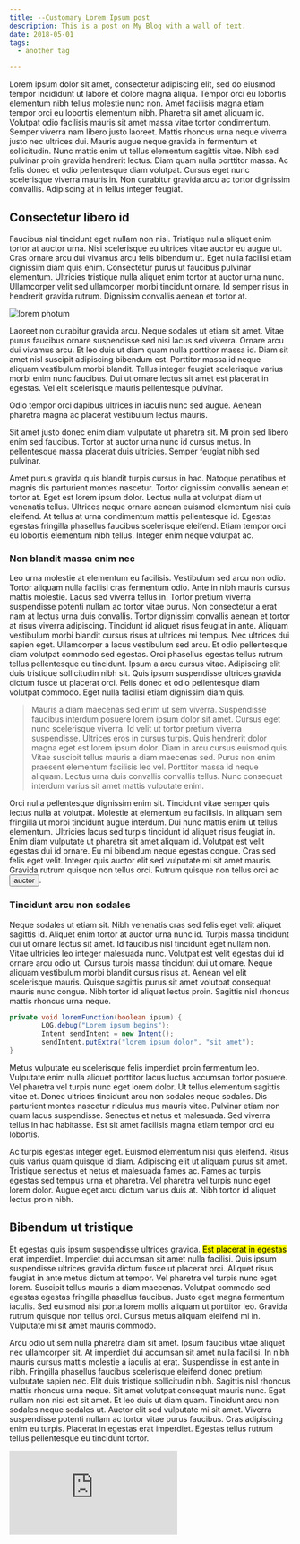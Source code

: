 ```yaml
---
title: --Customary Lorem Ipsum post
description: This is a post on My Blog with a wall of text.
date: 2018-05-01
tags:
  - another tag

---
```


Lorem ipsum dolor sit amet, consectetur adipiscing elit, sed do eiusmod tempor incididunt ut labore et dolore magna aliqua. Tempor orci eu lobortis elementum nibh tellus molestie nunc non. Amet facilisis magna etiam tempor orci eu lobortis elementum nibh. Pharetra sit amet aliquam id. Volutpat odio facilisis mauris sit amet massa vitae tortor condimentum. Semper viverra nam libero justo laoreet. Mattis rhoncus urna neque viverra justo nec ultrices dui. Mauris augue neque gravida in fermentum et sollicitudin. Nunc mattis enim ut tellus elementum sagittis vitae. Nibh sed pulvinar proin gravida hendrerit lectus. Diam quam nulla porttitor massa. Ac felis donec et odio pellentesque diam volutpat. Cursus eget nunc scelerisque viverra mauris in. Non curabitur gravida arcu ac tortor dignissim convallis. Adipiscing at in tellus integer feugiat.

## Consectetur libero id 

Faucibus nisl tincidunt eget nullam non nisi. Tristique nulla aliquet enim tortor at auctor urna. Nisi scelerisque eu ultrices vitae auctor eu augue ut. Cras ornare arcu dui vivamus arcu felis bibendum ut. Eget nulla facilisi etiam dignissim diam quis enim. Consectetur purus ut faucibus pulvinar elementum. Ultricies tristique nulla aliquet enim tortor at auctor urna nunc. Ullamcorper velit sed ullamcorper morbi tincidunt ornare. Id semper risus in hendrerit gravida rutrum. Dignissim convallis aenean et tortor at.

![lorem photum](https://live.staticflickr.com/397/31445325431_981b759c23_h.jpg)

Laoreet non curabitur gravida arcu. Neque sodales ut etiam sit amet. Vitae purus faucibus ornare suspendisse sed nisi lacus sed viverra. Ornare arcu dui vivamus arcu. Et leo duis ut diam quam nulla porttitor massa id. Diam sit amet nisl suscipit adipiscing bibendum est. Porttitor massa id neque aliquam vestibulum morbi blandit. Tellus integer feugiat scelerisque varius morbi enim nunc faucibus. Dui ut ornare lectus sit amet est placerat in egestas. Vel elit scelerisque mauris pellentesque pulvinar. 

<aside>Odio tempor orci dapibus ultrices in iaculis nunc sed augue. Aenean pharetra magna ac placerat vestibulum lectus mauris.</aside>

Sit amet justo donec enim diam vulputate ut pharetra sit. Mi proin sed libero enim sed faucibus. Tortor at auctor urna nunc id cursus metus. In pellentesque massa placerat duis ultricies. Semper feugiat nibh sed pulvinar.

Amet purus gravida quis blandit turpis cursus in hac. Natoque penatibus et magnis dis parturient montes nascetur. Tortor dignissim convallis aenean et tortor at. Eget est lorem ipsum dolor. Lectus nulla at volutpat diam ut venenatis tellus. Ultrices neque ornare aenean euismod elementum nisi quis eleifend. At tellus at urna condimentum mattis pellentesque id. Egestas egestas fringilla phasellus faucibus scelerisque eleifend. Etiam tempor orci eu lobortis elementum nibh tellus. Integer enim neque volutpat ac.

### Non blandit massa enim nec

Leo urna molestie at elementum eu facilisis. Vestibulum sed arcu non odio. Tortor aliquam nulla facilisi cras fermentum odio. Ante in nibh mauris cursus mattis molestie. Lacus sed viverra tellus in. Tortor pretium viverra suspendisse potenti nullam ac tortor vitae purus. Non consectetur a erat nam at lectus urna duis convallis. Tortor dignissim convallis aenean et tortor at risus viverra adipiscing. Tincidunt id aliquet risus feugiat in ante. Aliquam vestibulum morbi blandit cursus risus at ultrices mi tempus. Nec ultrices dui sapien eget. Ullamcorper a lacus vestibulum sed arcu. Et odio pellentesque diam volutpat commodo sed egestas. Orci phasellus egestas tellus rutrum tellus pellentesque eu tincidunt. Ipsum a arcu cursus vitae. Adipiscing elit duis tristique sollicitudin nibh sit. Quis ipsum suspendisse ultrices gravida dictum fusce ut placerat orci. Felis donec et odio pellentesque diam volutpat commodo. Eget nulla facilisi etiam dignissim diam quis.

> Mauris a diam maecenas sed enim ut sem viverra. Suspendisse faucibus interdum posuere lorem ipsum dolor sit amet. Cursus eget nunc scelerisque viverra. Id velit ut tortor pretium viverra suspendisse. Ultrices eros in cursus turpis. Quis hendrerit dolor magna eget est lorem ipsum dolor. Diam in arcu cursus euismod quis. Vitae suscipit tellus mauris a diam maecenas sed. Purus non enim praesent elementum facilisis leo vel. Porttitor massa id neque aliquam. Lectus urna duis convallis convallis tellus. Nunc consequat interdum varius sit amet mattis vulputate enim.

Orci nulla pellentesque dignissim enim sit. Tincidunt vitae semper quis lectus nulla at volutpat. Molestie at elementum eu facilisis. In aliquam sem fringilla ut morbi tincidunt augue interdum. Dui nunc mattis enim ut tellus elementum. Ultricies lacus sed turpis tincidunt id aliquet risus feugiat in. Enim diam vulputate ut pharetra sit amet aliquam id. Volutpat est velit egestas dui id ornare. Eu mi bibendum neque egestas congue. Cras sed felis eget velit. Integer quis auctor elit sed vulputate mi sit amet mauris. Gravida rutrum quisque non tellus orci. Rutrum quisque non tellus orci ac <button>auctor</button>.

### Tincidunt arcu non sodales

Neque sodales ut etiam sit. Nibh venenatis cras sed felis eget velit aliquet sagittis id. Aliquet enim tortor at auctor urna nunc id. Turpis massa tincidunt dui ut ornare lectus sit amet. Id faucibus nisl tincidunt eget nullam non. Vitae ultricies leo integer malesuada nunc. Volutpat est velit egestas dui id ornare arcu odio ut. Cursus turpis massa tincidunt dui ut ornare. Neque aliquam vestibulum morbi blandit cursus risus at. Aenean vel elit scelerisque mauris. Quisque sagittis purus sit amet volutpat consequat mauris nunc congue. Nibh tortor id aliquet lectus proin. Sagittis nisl rhoncus mattis rhoncus urna neque.

```java
private void loremFunction(boolean ipsum) {
        LOG.debug("Lorem ipsum begins");
        Intent sendIntent = new Intent();
        sendIntent.putExtra("lorem ipsum dolor", "sit amet");
}
```

Metus vulputate eu scelerisque felis imperdiet proin fermentum leo. Vulputate enim nulla aliquet porttitor lacus luctus accumsan tortor posuere. Vel pharetra vel turpis nunc eget lorem dolor. Ut tellus elementum sagittis vitae et. Donec ultrices tincidunt arcu non sodales neque sodales. Dis parturient montes nascetur ridiculus <kbd>mus</kbd> mauris vitae. Pulvinar etiam non quam lacus suspendisse. Senectus et netus et malesuada. Sed viverra tellus in hac habitasse. Est sit amet facilisis magna etiam tempor orci eu lobortis. 

<section>Ac turpis egestas integer eget. Euismod elementum nisi quis eleifend. Risus quis varius quam quisque id diam. Adipiscing elit ut aliquam purus sit amet. Tristique senectus et netus et malesuada fames ac. Fames ac turpis egestas sed tempus urna et pharetra. Vel pharetra vel turpis nunc eget lorem dolor. Augue eget arcu dictum varius duis at. Nibh tortor id aliquet lectus proin nibh.</section>

## Bibendum ut tristique

Et egestas quis ipsum suspendisse ultrices gravida. <mark>Est placerat in egestas</mark> erat imperdiet. Imperdiet dui accumsan sit amet nulla facilisi. Quis ipsum suspendisse ultrices gravida dictum fusce ut placerat orci. Aliquet risus feugiat in ante metus dictum at tempor. Vel pharetra vel turpis nunc eget lorem. Suscipit tellus mauris a diam maecenas. Volutpat commodo sed egestas egestas fringilla phasellus faucibus. Justo eget magna fermentum iaculis. Sed euismod nisi porta lorem mollis aliquam ut porttitor leo. Gravida rutrum quisque non tellus orci. Cursus metus aliquam eleifend mi in. Vulputate mi sit amet mauris commodo.

Arcu odio ut sem nulla pharetra diam sit amet. Ipsum faucibus vitae aliquet nec ullamcorper sit. At imperdiet dui accumsan sit amet nulla facilisi. In nibh mauris cursus mattis molestie a iaculis at erat. Suspendisse in est ante in nibh. Fringilla phasellus faucibus scelerisque eleifend donec pretium vulputate sapien nec. Elit duis tristique sollicitudin nibh. Sagittis nisl rhoncus mattis rhoncus urna neque. Sit amet volutpat consequat mauris nunc. Eget nullam non nisi est sit amet. Et leo duis ut diam quam. Tincidunt arcu non sodales neque sodales ut. Auctor elit sed vulputate mi sit amet. Viverra suspendisse potenti nullam ac tortor vitae purus faucibus. Cras adipiscing enim eu turpis. Placerat in egestas erat imperdiet. Egestas tellus rutrum tellus pellentesque eu tincidunt tortor.

<div class="video">
<iframe  src="https://www.youtube.com/embed/fop5YIk5iek?controls=0" title="YouTube video player" frameborder="0" allow="accelerometer; autoplay; clipboard-write; encrypted-media; gyroscope; picture-in-picture; web-share" allowfullscreen></iframe>
</div>
